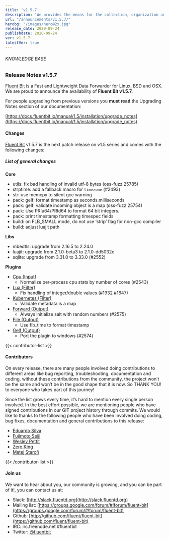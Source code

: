 ```yaml
---
title: 'v1.5.7'
description: 'We provides the means for the collection, organization and computerized retrieval of knowledge and Lightweight Data Forwarder for Linux, BSD and OSX. We are proud to announce the availability of Fluent Bit v1.5.7.'
url: "/announcements/v1.5.7/"
herobg: "/images/hero@2x.jpg"
release_date: 2020-09-24
publishdate: 2020-09-24
ver: v1.5.7
latestVer: true
---
```


###### KNOWLEDGE BASE

### Release Notes v1.5.7

[Fluent Bit](https://fluentbit.io/) is a Fast and Lightweight Data Forwarder for Linux, BSD and OSX. We are proud to announce the availability of **Fluent Bit v1.5.7.**

For people upgrading from previous versions you **must read** the Upgrading Notes section of our documentation:

[https://docs.fluentbit.io/manual/1.5/installation/upgrade_notes](https://docs.fluentbit.io/manual/1.5/installation/upgrade_notes)

#### Changes

[Fluent Bit](https://fluentbit.io) v1.5.7 is the next patch release on v1.5 series and comes with the following changes:

##### List of general changes


**Core**

* utils: fix bad handling of invalid utf-8 bytes (oss-fuzz 25785)
* strptime: add a fallback macro for `timezone` (#2493)
* str: use memcpy to silent gcc warning
* pack: gelf: format timestamp as seconds.milliseconds
* pack: gelf: validate incoming object is a map (oss-fuzz 25754)
* pack: Use PRIu64/PRId64 to format 64 bit integers.
* pack: print timestamp formatting timespec fields
* build: on FLB_SMALL mode, do not use ‘strip’ flag for non-gcc compiler
* build: adjust luajit path


**Libs**

* mbedtls: upgrade from 2.16.5 to 2.24.0
* luajit: upgrade from 2.1.0-beta3 to 2.1.0-dd5032e
* sqlite: upgrade from 3.31.0 to 3.33.0 (#2552)


**Plugins**

* [Cpu (Input)](https://docs.fluentbit.io/manual/1.5/pipeline/inputs/cpu-metrics/)
  * Normalize per-process cpu stats by number of cores (#2543)
* [Lua (Filter)](https://docs.fluentbit.io/manual/1.5/pipeline/filters/lua/)
  * Fix handling of integer/double values (#1932 #1647)
* [Kubernetes (Filter)](https://docs.fluentbit.io/manual/1.5/pipeline/filters/kubernetes/)
  * Validate metadata is a map
* [Forward (Output)](https://docs.fluentbit.io/manual/1.5/pipeline/outputs/forward/)
  * Always initialize salt with random numbers (#2575)
* [File (Output)](https://docs.fluentbit.io/manual/1.5/pipeline/outputs/file/)
  * Use flb_time to format timestamp
* [Gelf (Output)](https://docs.fluentbit.io/manual/1.5/pipeline/outputs/gelf/)
  * Port the plugin to windows (#2574)


{{< contributor-list >}}

#### Contributors

On every release, there are many people involved doing contributions to different areas like bug reporting, troubleshooting, documentation and coding, without these contributions from the community, the project won’t be the same and won’t be in the good shape that it is now. So THANK YOU! to everyone who takes part of this journey!

Since the list grows every time, it’s hard to mention every single person involved. In the best effort possible, we are mentioning people who have signed contributions in our GIT project history through commits. We would like to thanks to the following people who have been involved doing coding, bug fixes, documentation and general contributions to this release:

* [Eduardo Silva](https://github.com/edsiper)
* [Fujimoto Seiji](https://github.com/fujimotos)
* [Wesley Pettit](https://github.com/PettitWesley)
* [Zero King](https://github.com/l2dy)
* [Matej Staroň](https://github.com/yang-padawan)

{{< /contributor-list >}}

#### Join us

We want to hear about you, our community is growing, and you can be part of it!, you can contact us at:

* Slack: [http://slack.fluentd.org](http://slack.fluentd.org)
* Mailing list: [https://groups.google.com/forum/#!forum/fluent-bit](https://groups.google.com/forum/#!forum/fluent-bit)
* Github: [http://github.com/fluent/fluent-bit](https://github.com/fluent/fluent-bit)
* IRC: irc.freenode.net #fluentbit
* Twitter: [@fluentbit](https://twitter.com/fluentbit)